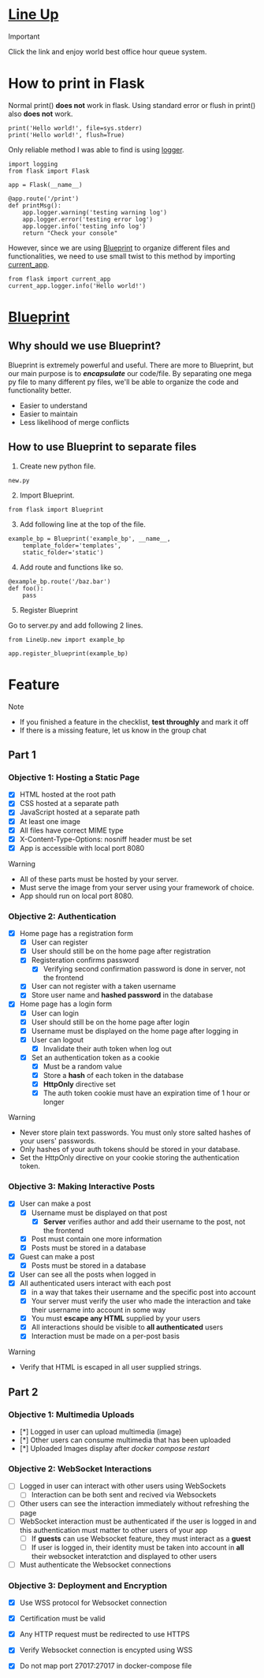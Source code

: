 # [Line Up](https://wonwoojeong.com)
> [!IMPORTANT]
> Click the link and enjoy world best office hour queue system.

# How to print in Flask
Normal print() **does not** work in flask.
Using standard error or flush in print() also **does not** work.
```
print('Hello world!', file=sys.stderr)
print('Hello world!', flush=True)
```
Only reliable method I was able to find is using [logger](https://flask.palletsprojects.com/en/2.3.x/logging/).
```
import logging
from flask import Flask

app = Flask(__name__)

@app.route('/print')
def printMsg():
    app.logger.warning('testing warning log')
    app.logger.error('testing error log')
    app.logger.info('testing info log')
    return "Check your console"
```
However, since we are using [Blueprint](https://flask.palletsprojects.com/en/2.3.x/blueprints/) to organize different files and functionalities, we need to use small twist to this method by importing [current_app](https://stackoverflow.com/questions/16994174/in-flask-how-to-access-app-logger-within-blueprint).
```
from flask import current_app
current_app.logger.info('Hello world!')
```
# [Blueprint](https://realpython.com/flask-blueprint/)
## Why should we use Blueprint?
Blueprint is extremely powerful and useful. There are more to Blueprint, but our main purpose is to ***encapsulate*** our code/file.
By separating one mega py file to many different py files, we'll be able to organize the code and functionality better.
- Easier to understand
- Easier to maintain
- Less likelihood of merge conflicts
## How to use Blueprint to separate files
1. Create new python file.
```
new.py
```
2. Import Blueprint.
```
from flask import Blueprint
```
3. Add following line at the top of the file.
```
example_bp = Blueprint('example_bp', __name__,
    template_folder='templates',
    static_folder='static')
```
4. Add route and functions like so.
```
@example_bp.route('/baz.bar')
def foo():
    pass
```
5. Register Blueprint

Go to server.py and add following 2 lines.
```
from LineUp.new import example_bp
```
```
app.register_blueprint(example_bp)
```
# Feature
> [!NOTE]
> - If you finished a feature in the checklist, **test throughly** and mark it off
> - If there is a missing feature, let us know in the group chat
## Part 1
### Objective 1: Hosting a Static Page
- [x] HTML hosted at the root path
- [x] CSS hosted at a separate path
- [x] JavaScript hosted at a separate path
- [x] At least one image
- [x] All files have correct MIME type
- [x] X-Content-Type-Options: nosniff header must be set
- [x] App is accessible with local port 8080
> [!WARNING]
> - All of these parts must be hosted by your server.
> - Must serve the image from your server using your framework of choice.
> - App should run on local port 8080.

### Objective 2: Authentication
- [x] Home page has a registration form
    - [x] User can register
    - [x] User should still be on the home page after registration
    - [x] Registeration confirms password
        - [x] Verifying second confirmation password is done in server, not the frontend
    - [x] User can not register with a taken username
    - [x] Store user name and **hashed password** in the database
- [x] Home page has a login form
    - [x] User can login  
    - [x] User should still be on the home page after login
    - [x] Username must be displayed on the home page after logging in
    - [x] User can logout
        - [x] Invalidate their auth token when log out
    - [x] Set an authentication token as a cookie
        - [x] Must be a random value
        - [x] Store a **hash** of each token in the database
        - [x] **HttpOnly** directive set
        - [x] The auth token cookie must have an expiration time of 1 hour or longer 
> [!WARNING]
> - Never store plain text passwords. You must only store salted hashes of your users' passwords.
> - Only hashes of your auth tokens should be stored in your database.
> - Set the HttpOnly directive on your cookie storing the authentication token.

### Objective 3: Making Interactive Posts
- [x] User can make a post
    - [x] Username must be displayed on that post
        - [x] **Server** verifies author and add their username to the post, not the frontend
    - [x] Post must contain one more information
    - [x] Posts must be stored in a database
- [x] Guest can make a post
    - [x] Posts must be stored in a database
- [x] User can see all the posts when logged in
- [x] All authenticated users interact with each post 
    - [x] in a way that takes their username and the specific post into account
    - [x] Your server must verify the user who made the interaction and take their username into account in some way
    - [x] You must **escape any HTML** supplied by your users
    - [x] All interactions should be visible to **all authenticated** users
    - [x] Interaction must be made on a per-post basis
> [!WARNING]
> - Verify that HTML is escaped in all user supplied strings.
## Part 2
### Objective 1: Multimedia Uploads
- [*] Logged in user can upload multimedia (image)
- [*] Other users can consume multimedia that has been uploaded
- [*] Uploaded Images display after *docker compose restart*

### Objective 2: WebSocket Interactions
- [ ] Logged in user can interact with other users using WebSockets
    - [ ] Interaction can be both sent and recived via Websockets
- [ ] Other users can see the interaction immediately without refreshing the page
- [ ] WebSocket interaction must be authenticated if the user is logged in and this authentication must matter to other users of your app
    - [ ] If **guests** can use Websocket feature, they must interact as a **guest**
    - [ ] If user is logged in, their identity must be taken into account in **all** their websocket interatction and displayed to other users
- [ ] Must authenticate the Websocket connections

### Objective 3: Deployment and Encryption
- [x] Use WSS protocol for Websocket connection
- [x] Certification must be valid
- [x] Any HTTP request must be redirected to use HTTPS
- [x] Verify Websocket connection is encypted using WSS
- [x] Do not map port 27017:27017 in docker-compose file


